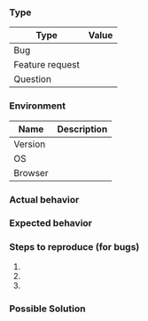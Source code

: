 <!--- Provide a general summary of the issue in the Title above -->

### Type
<!--- Place X in proper field -->
| Type            | Value |
|-----------------|-------|
| Bug             |       |
| Feature request |       |
| Question        |       |

### Environment
<!--- Include as many relevant details about the environment you experienced the bug in -->
| Name    | Description           |
|---------|-----------------------|
| Version |                       |
| OS      |                       |
| Browser |                       |

### Actual behavior
<!--- If describing a bug, tell me what happens instead of the expected behavior -->
<!--- If suggesting a change/improvement, explain the difference from current behavior -->

### Expected behavior
<!--- If you're describing a bug, tell me what should happen -->
<!--- If you're suggesting a change/improvement, tell me how it should work -->

### Steps to reproduce (for bugs)
<!--- Provide a link to a live example, or an unambiguous set of steps to -->
<!--- reproduce this bug. Include code to reproduce, if relevant -->
1.
2.
3.

### Possible Solution
<!--- Not obligatory, but suggest a fix/reason for the bug, -->
<!--- or ideas how to implement the addition or change -->

